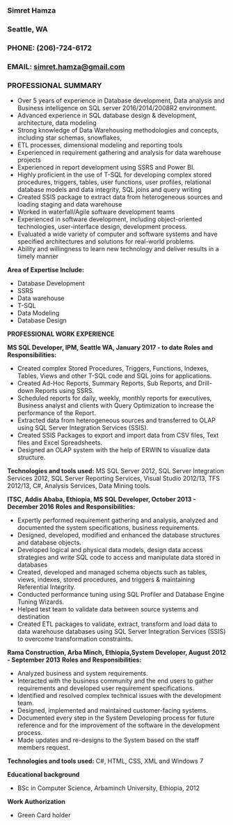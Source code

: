 ### Simret Hamza
### Seattle, WA
### PHONE: (206)-724-6172
### EMAIL: [simret.hamza@gmail.com](mailto:simret.hamza@gmail.com)

### PROFESSIONAL SUMMARY
* Over 5 years of experience in Database development, Data analysis and Business intelligence on SQL server 2016/2014/2008R2 environment.
* Advanced experience in SQL database design & development, architecture, data modeling
* Strong knowledge of Data Warehousing methodologies and concepts, including star schemas, snowflakes,
* ETL processes, dimensional modeling and reporting tools
* Experienced in requirement gathering and analysis for data warehouse projects
* Experienced in report development using SSRS and Power BI.
* Highly proficient in the use of T-SQL for developing complex stored procedures, triggers, tables, user functions, user profiles, relational database models and data integrity, SQL joins and query writing
* Created SSIS package to extract data from heterogeneous sources and loading staging and data warehouse
* Worked in waterfall/Agile software development teams
* Experienced in software development, including object-oriented technologies, user-interface design, development process.
* Evaluated a wide variety of computer and software systems and have specified architectures and solutions for real-world problems.
* Ability and willingness to learn new technology and deliver results in a timely manner

**Area of Expertise Include:**
* Database Development
* SSRS
* Data warehouse
* T-SQL
* Data Modeling
* Database Design

**PROFESSIONAL WORK EXPERIENCE**

**MS SQL Developer, IPM, Seattle WA, January 2017 - to date**
**Roles and Responsibilities:**
* Created complex Stored Procedures, Triggers, Functions, Indexes, Tables, Views and other T-SQL code and SQL joins for applications.
* Created Ad-Hoc Reports, Summary Reports, Sub Reports, and Drill-down Reports using SSRS.
* Scheduled reports for daily, weekly, monthly reports for executives, Business analyst and clients with Query Optimization to increase the performance of the Report.
* Extracted data from heterogeneous sources and transferred to OLAP using SQL Server Integration Services (SSIS).
* Created SSIS Packages to export and import data from CSV files, Text files and Excel Spreadsheets.
* Designed an OLAP system with the help of ERWIN to visualize data structure.

**Technologies and tools used:** MS SQL Server 2012, SQL Server Integration Services 2012, SQL Server Reporting Services, Visual Studio 2012/13, TFS 2012/13, C#, Analysis Services, Data Mining tools.
 
**ITSC, Addis Ababa, Ethiopia, MS SQL Developer, October 2013 - December 2016**
**Roles and Responsibilities:**
* Expertly performed requirement gathering and analysis, analyzed and documented the system specifications, business requirements.
* Designed, developed, modified and enhanced the database structures and database objects.
* Developed logical and physical data models, design data access strategies and write SQL code to access and manipulate data stored in databases
* Created, developed and managed schema objects such as tables, views, indexes, stored procedures, and triggers & maintaining Referential Integrity.
* Conducted performance tuning using SQL Profiler and Database Engine Tuning Wizards.
* Helped test team to validate data between source systems and destination
* Created ETL packages to validate, extract, transform and load data to data warehouse databases using SQL Server Integration Services (SSIS) to overcome transformation constraints.

**Rama Construction, Arba Minch, Ethiopia,System Developer, August 2012 - September 2013**
**Roles and Responsibilities:**
* Analyzed business and system requirements.
* Interacted with the business community and the end users to gather requirements and developed user requirement specifications.
* Identified and resolved complex technical issues with the development team.
* Designed, implemented and maintained customer-facing systems.
* Documented every step in the System Developing process for future reference and for the improvement of the software in the development process.
* Made updates and re-designs to the System based on the staff members request. 

 **Technologies and tools used:** C#, HTML, CSS, XML and Windows 7

 **Educational background**
* BSc in Computer Science, Arbaminch University, Ethiopia, 2012
 
**Work Authorization**
* Green Card holder
